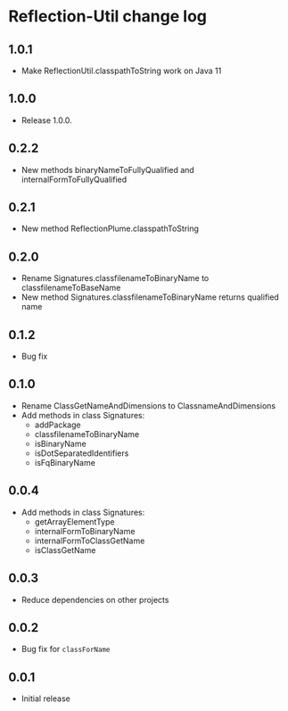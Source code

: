 # Reflection-Util change log

## 1.0.1

- Make ReflectionUtil.classpathToString work on Java 11

## 1.0.0

- Release 1.0.0.

## 0.2.2

- New methods binaryNameToFullyQualified and internalFormToFullyQualified

## 0.2.1

- New method ReflectionPlume.classpathToString

## 0.2.0

- Rename Signatures.classfilenameToBinaryName to classfilenameToBaseName
- New method Signatures.classfilenameToBinaryName returns qualified name

## 0.1.2

- Bug fix

## 0.1.0

- Rename ClassGetNameAndDimensions to ClassnameAndDimensions
- Add methods in class Signatures:
   - addPackage
   - classfilenameToBinaryName
   - isBinaryName
   - isDotSeparatedIdentifiers
   - isFqBinaryName

## 0.0.4

- Add methods in class Signatures:
   - getArrayElementType
   - internalFormToBinaryName
   - internalFormToClassGetName
   - isClassGetName

## 0.0.3

- Reduce dependencies on other projects

## 0.0.2

- Bug fix for `classForName`

## 0.0.1

- Initial release
